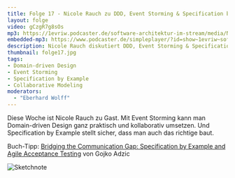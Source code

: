 ```yaml
---
title: Folge 17 - Nicole Rauch zu DDD, Event Storming & Specification by Example
layout: folge
video: gCzgR7g8sOs
mp3: https://1evriw.podcaster.de/software-architektur-im-stream/media/NicoleRauch.mp3
embedded-mp3: https://www.podcaster.de/simpleplayer/?id=show~1evriw~software-architektur-im-stream~pod-3947e6c572a58ea75979934c7f&v=1618778016
description: Nicole Rauch diskutiert DDD, Event Storming & Specification by Example
thumbnail: folge17.jpg
tags:
- Domain-driven Design
- Event Storming
- Specification by Example
- Collaborative Modeling
moderators:
  - "Eberhard Wolff"
---
```


Diese Woche ist Nicole Rauch zu Gast. Mit Event Storming kann man
Domain-driven Design ganz praktisch und kollaborativ umsetzen. Und
Specification by Example stellt sicher, dass man auch das richtige
baut.

Buch-Tipp: [Bridging the Communication Gap: Specification by Example and Agile Acceptance Testing](https://www.goodreads.com/book/show/6443938-bridging-the-communication-gap) von Gojko Adzic 

![Sketchnote](/sketchnotes/folge17.jpg "Sketchnote")
